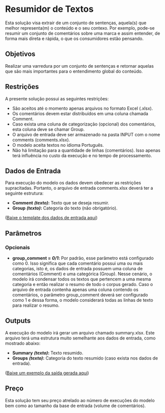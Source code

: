 # Resumidor de Textos

Esta solução visa extrair de um conjunto de sentenças, aquela\(s\) que melhor representa\(m\) o conteúdo e o seu contexo. Por exemplo, pode-se resumir um conjunto de comentários sobre uma marca e assim entender, de forma mais direta e rápida, o que os consumidores estão pensando.

## Objetivos

Realizar uma varredura por um conjunto de sentenças e retornar aquelas que são mais importantes para o entendimento global do conteúdo.

## Restrições

A presente solução possui as seguintes restrições:

* São aceitos até o momento apenas arquivos no formato Excel \(.xlsx\).
* Os comentários devem estar distribuídos em uma coluna chamada Comment.
* Caso exista uma coluna de categorização \(opcional\) dos comentários, esta coluna deve se chamar Group.
* O arquivo de entrada deve ser armazenado na pasta INPUT com o nome comments \(comments.xlsx\).
* O modelo aceita textos no idioma Português.
* Não há limitação para a quantidade de linhas \(comentários\). Isso apenas terá influência no custo da execução e no tempo de processamento.

## Dados de Entrada

Para execução do modelo os dados devem obedecer as restrições supracitadas. Portanto, o arquivo de entrada comments.xlsx deverá ter a seguinte estrutura:

* **Comment** _**\(texto\)**_**:** Texto que se deseja resumir.
* **Group** _**\(texto\)**_**:** Categoria do texto \(não obrigatório\).

\([Baixe o template dos dados de entrada aqui](https://github.com/VBrain-Visagio/gitbook_documentation/tree/8606d131c3c6a71763e4d4602fef3de083856e16/casos-de-uso/nelpee/resumidor-de-textos/doc/comments.xlsx)\)

## Parâmetros

### Opcionais

* **group\_comment =** _**0/1**_**:** Por padrão, esse parâmetro está configurado como 0. Isso significa que cada comentário possui uma ou mais categorias, isto é, os dados de entrada possuem uma coluna de comentários \(Comment\) e uma categórica \(Group\). Nesse cenário, o modelo irá condensar todos os textos que pertencem a uma mesma categoria e então realizar o resumo de todo o corpus gerado. Caso o arquivo de entrada contenha apenas uma coluna contendo os comentários, o parâmetro group\_comment deverá ser configurado como 1 e dessa forma, o modelo considerará todas as linhas de texto para realizar o resumo.

## Outputs

A execução do modelo irá gerar um arquivo chamado summary.xlsx. Este arquivo terá uma estrutura muito semelhante aos dados de entrada, como mostrado abaixo:

* **Summary** _**\(texto\)**_**:** Texto resumido.
* **Groups** _**\(texto\)**_**:** Categoria do texto resumido \(caso exista nos dados de entrada\).

\([Baixe um exemplo da saída gerada aqui](https://github.com/VBrain-Visagio/gitbook_documentation/tree/8606d131c3c6a71763e4d4602fef3de083856e16/casos-de-uso/nelpee/resumidor-de-textos/doc/summary.xlsx)\)

## Preço

Esta solução tem seu preço atrelado ao número de execuções do modelo bem como ao tamanho da base de entrada \(volume de comentários\).

